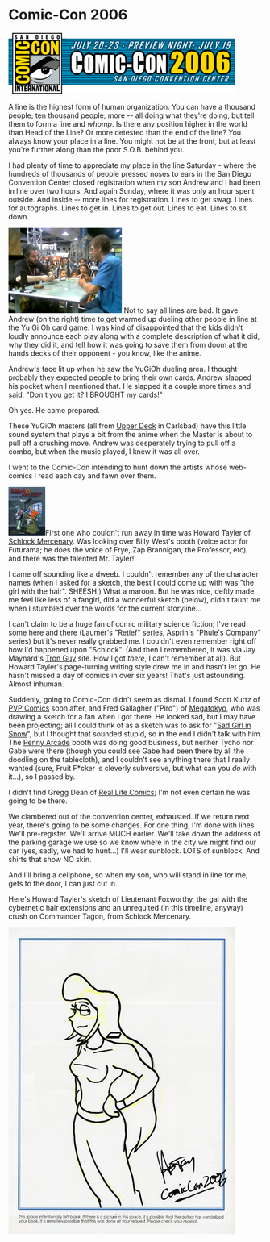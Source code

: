 # Comic-Con 2006

[![Comic-Con 2006 logo](../uploads/2006/07/comiccon.gif)](http://www.comic-con.org/ "Comic-Con 2006 logo")

A line is the highest form of human organization. You can have a thousand people; ten thousand people; more -- all doing what they're doing, but tell them to form a line and *whomp*. Is there any position higher in the world than Head of the Line? Or more detested than the end of the line? You always know your place in a line. You might not be at the front, but at least you're further along than the poor S.O.B. behind you.

I had plenty of time to appreciate my place in the line Saturday - where the hundreds of thousands of people pressed noses to ears in the San Diego Convention Center closed registration when my son Andrew and I had been in line over two hours. And again Sunday, where it was only an hour spent outside. And inside -- more lines for registration. Lines to get swag. Lines for autographs. Lines to get in. Lines to get out. Lines to eat. Lines to sit down.

[![Andrew and Yu Gi Oh Master dueling at San Diego Comic-Con 2006](../uploads/2006/07/yugioh.jpg)](../uploads/2006/07/yugioh.jpg "Andrew and Yu Gi Oh Master dueling at San Diego Comic-Con 2006") Not to say all lines are bad. It gave Andrew (on the right) time to get warmed up dueling other people in line at the Yu Gi Oh card game. I was kind of disappointed that the kids didn't loudly announce each play along with a complete description of what it did, why they did it, and tell how it was going to save them from doom at the hands decks of their opponent - you know, like the anime.

Andrew's face lit up when he saw the YuGiOh dueling area. I thought probably they expected people to bring their own cards. Andrew slapped his pocket when I mentioned that. He slapped it a couple more times and said, "Don't you get it? I BROUGHT my cards!"

Oh yes. He came prepared.

These YuGiOh masters (all from [Upper Deck](http://www.upperdeck.com/ "Upper Deck card store") in Carlsbad) have this little sound system that plays a bit from the anime when the Master is about to pull off a crushing move. Andrew was desperately trying to pull off a combo, but when the music played, I knew it was all over.

I went to the Comic-Con intending to hunt down the artists whose web-comics I read each day and fawn over them.

[![Schlock Mercenary](../uploads/2006/07/schlockbook.thumbnail.jpg)](../uploads/2006/07/schlockbook.jpg "Schlock Mercenary")First one who couldn't run away in time was Howard Tayler of [Schlock Mercenary](http://www.schlockmercenary.com/ "Follow this link! You'll be glad you did."). Was looking over Billy West's booth (voice actor for Futurama; he does the voice of Frye, Zap Brannigan, the Professor, etc), and there was the talented Mr. Tayler!

I came off sounding like a dweeb. I couldn't remember any of the character names (when I asked for a sketch, the best I could come up with was "the girl with the hair". SHEESH.) What a maroon. But he was nice, deftly made me feel like less of a fangirl, did a wonderful sketch (below), didn't taunt me when I stumbled over the words for the current storyline...

I can't claim to be a huge fan of comic military science fiction; I've read some here and there (Laumer's "Retief" series, Asprin's "Phule's Company" series) but it's never really grabbed me. I couldn't even remember right off how I'd happened upon "Schlock". (And then I remembered, it was via Jay Maynard's [Tron Guy](http://www.tronguy.net/ "Jay Maynard's is... the Tron Guy") site. How I got *there*, I can't remember at all). But Howard Tayler's page-turning writing style drew me in and hasn't let go. He hasn't missed a day of comics in over six years! That's just astounding. Almost inhuman.

Suddenly, going to Comic-Con didn't seem as dismal. I found Scott Kurtz of [PVP Comics](http://www.pvponline.com/ "PVP Online") soon after, and Fred Gallagher ("Piro") of [Megatokyo](http://www.megatokyo.com/ "Megatokyo - We Understand J00"), who was drawing a sketch for a fan when I got there. He looked sad, but I may have been projecting; all I could think of as a sketch was to ask for "[Sad Girl in Snow](http://www.fredart.com/fredart/artpage.php3?fn=90&ft=sk "Sad Girl in Snow")", but I thought that sounded stupid, so in the end I didn't talk with him. The [Penny Arcade](http://www.penny-arcade.com/ "Penny Arcade") booth was doing good business, but neither Tycho nor Gabe were there (though you could see Gabe had been there by all the doodling on the tablecloth), and I couldn't see anything there that I really wanted (sure, Fruit F*cker is cleverly subversive, but what can you *do* with it...), so I passed by.

I didn't find Gregg Dean of [Real Life Comics](http://www.reallifecomics.com/ "Real Life Comics"); I'm not even certain he was going to be there.

We clambered out of the convention center, exhausted. If we return next year, there's going to be some changes. For one thing, I'm done with lines. We'll pre-register. We'll arrive MUCH earlier. We'll take down the address of the parking garage we use so we know where in the city we might find our car (yes, sadly, we had to hunt...) I'll wear sunblock. LOTS of sunblock. And shirts that show NO skin.

And I'll bring a cellphone, so when my son, who will stand in line for me, gets to the door, I can just cut in.

Here's Howard Tayler's sketch of Lieutenant Foxworthy, the gal with the cybernetic hair extensions and an unrequited (in this timeline, anyway) crush on Commander Tagon, from Schlock Mercenary.

![Lieutenant Foxworthy of Schlock Mercenary](../uploads/2006/07/schlock.jpg)
